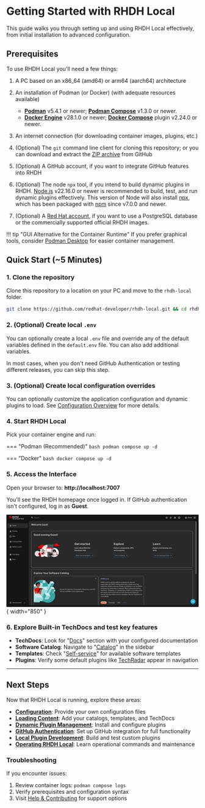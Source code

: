 # Getting Started with RHDH Local

This guide walks you through setting up and using RHDH Local effectively, from initial installation to advanced configuration.

## Prerequisites

To use RHDH Local you'll need a few things:

1. A PC based on an x86_64 (amd64) or arm64 (aarch64) architecture
2. An installation of Podman (or Docker) (with adequate resources available)

   - [**Podman**](https://podman.io/docs/installation) v5.4.1 or newer; [**Podman Compose**](https://github.com/containers/podman-compose) v1.3.0 or newer.
   - [**Docker Engine**](https://docs.docker.com/engine/) v28.1.0 or newer; [**Docker Compose**](https://docs.docker.com/compose/) plugin v2.24.0 or newer.

3. An internet connection (for downloading container images, plugins, etc.)
4. (Optional) The `git` command line client for cloning this repository; or you can download and extract the [ZIP archive](https://github.com/redhat-developer/rhdh-local/archive/refs/heads/main.zip) from GitHub
5. (Optional) A GitHub account, if you want to integrate GitHub features into RHDH
6. (Optional) The node `npx` tool, if you intend to build dynamic plugins in RHDH. [Node.js](https://nodejs.org/en/download) v22.16.0 or newer is recommended to build, test, and run dynamic plugins effectively. This version of Node will also install [npx](https://docs.npmjs.com/cli/v11/commands/npx), which has been packaged with [npm](https://docs.npmjs.com/cli/v11/commands/npm) since v7.0.0 and newer.
7. (Optional) A [Red Hat account](https://access.redhat.com/RegistryAuthentication#getting-a-red-hat-login-2), if you want to use a PostgreSQL database or the commercially supported official RHDH images.

!!! tip "GUI Alternative for the Container Runtime"
    If you prefer graphical tools, consider [Podman Desktop](https://podman-desktop.io/) for easier container management.

## Quick Start (~5 Minutes)

### 1. Clone the repository

Clone this repository to a location on your PC and move to the `rhdh-local` folder.

```sh
git clone https://github.com/redhat-developer/rhdh-local.git && cd rhdh-local
```

### 2. (Optional) Create local `.env`

You can optionally create a local `.env` file and override any of the default variables defined in the `default.env` file. You can also add additional variables.

In most cases, when you don't need GitHub Authentication or testing different releases, you can skip this step.

### 3. (Optional) Create local configuration overrides

You can optionally customize the application configuration and dynamic plugins to load. See [Configuration Overview](./guides/configuration.md) for more details.

### 4. Start RHDH Local

Pick your container engine and run:

=== "Podman (Recommended)"
    ```bash
    podman compose up -d
    ```

=== "Docker"
    ```bash
    docker compose up -d
    ```

### 5. Access the Interface

Open your browser to: **http://localhost:7007**

You'll see the RHDH homepage once logged in. If GitHub authentication isn't configured, log in as **Guest**.

![Red Hat Developer Hub Homepage](./images/RHDH-Homepage.png){ width="850" }

### 6. Explore Built-in TechDocs and test key features

- **TechDocs**: Look for "[Docs](/docs)" section with your configured documentation
- **Software Catalog**: Navigate to "[Catalog](/catalog)" in the sidebar
- **Templates**: Check "[Self-service](/create)" for available software templates
- **Plugins**: Verify some default plugins like [TechRadar](/tech-radar) appear in navigation

---

## Next Steps

Now that RHDH Local is running, explore these areas:

- **[Configuration](guides/configuration.md)**: Provide your own configuration files
- **[Loading Content](guides/loading-content.md)**: Add your catalogs, templates, and TechDocs
- **[Dynamic Plugin Management](guides/dynamic-plugins-management.md)**: Install and configure plugins
- **[GitHub Authentication](guides/github-auth.md)**: Set up GitHub integration for full functionality
- **[Local Plugin Development](guides/plugins-guide.md)**: Build and test custom plugins
- **[Operating RHDH Local](guides/operating-rhdh-local.md)**: Learn operational commands and maintenance

### Troubleshooting

If you encounter issues:

1. Review container logs: `podman compose logs`
2. Verify prerequisites and configuration syntax
3. Visit [Help & Contributing](help-and-contrib.md) for support options
